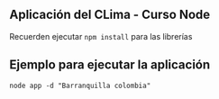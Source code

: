## Aplicación del CLima - Curso Node


Recuerden ejecutar ```npm install``` para las librerías

## Ejemplo para ejecutar la aplicación

```node app -d "Barranquilla colombia"```
